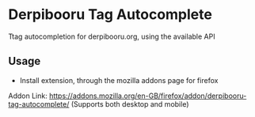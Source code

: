 # Derpibooru Tag Autocomplete
Ttag autocompletion for derpibooru.org, using the available API

## Usage
- Install extension, through the mozilla addons page for firefox

Addon Link: https://addons.mozilla.org/en-GB/firefox/addon/derpibooru-tag-autocomplete/ (Supports both desktop and mobile)
